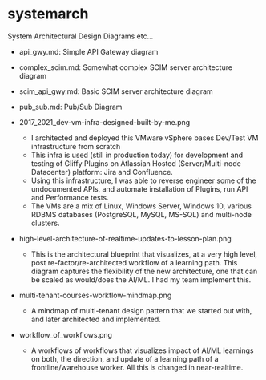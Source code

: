# systemarch
System Architectural Design Diagrams etc...

* api_gwy.md: Simple API Gateway diagram

* complex_scim.md: Somewhat complex SCIM server architecture diagram

* scim_api_gwy.md: Basic SCIM server architecture diagram

* pub_sub.md: Pub/Sub Diagram

* 2017_2021_dev-vm-infra-designed-built-by-me.png
	* I architected and deployed this VMware vSphere bases Dev/Test VM infrastructure from scratch
	* This infra is used (still in production today) for development and testing of Gliffy Plugins 
		on Atlassian Hosted (Server/Multi-node Datacenter) platform: Jira and Confluence.
	* Using this infrastructure, I was able to reverse engineer some of the undocumented APIs, and
		automate installation of Plugins, run API and Performance tests.
	* The VMs are a mix of Linux, Windows Server, Windows 10, various RDBMS databases (PostgreSQL,
		MySQL, MS-SQL) and multi-node clusters.

* high-level-architecture-of-realtime-updates-to-lesson-plan.png
	* This is the architectural blueprint that visualizes, at a very high level, post re-factor/re-architected workflow of a learning path. This diagram captures the flexibility of the new architecture, one that can be scaled as would/does the AI/ML. I had my team implement this.

* multi-tenant-courses-workflow-mindmap.png
	* A mindmap of multi-tenant design pattern that we started out with, and later architected and implemented. 

* workflow_of_workflows.png
	* A workflows of workflows that visualizes impact of AI/ML learnings on both, the direction, and update of a learning path of a frontline/warehouse worker. All this is changed in near-realtime.
